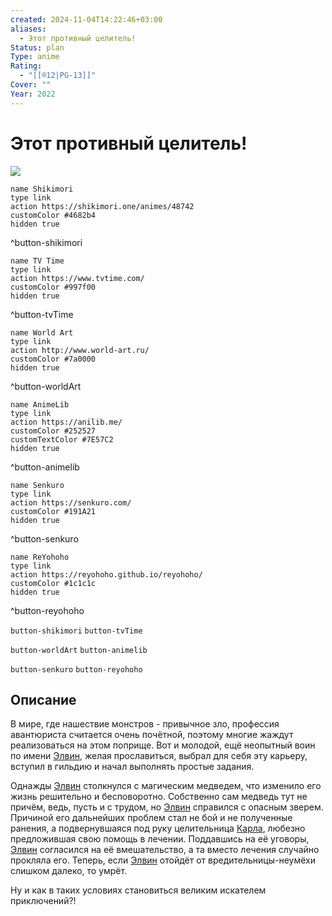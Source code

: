 ```yaml
---
created: 2024-11-04T14:22:46+03:00
aliases:
  - Этот противный целитель!
Status: plan
Type: anime
Rating:
  - "[[®️12|PG-13]]"
Cover: ""
Year: 2022
---
```


# Этот противный целитель!

![](https://nyaa.shikimori.one/uploads/poster/animes/48742/8cb4f4fdbedefb66f570dc8ded2c383b.jpeg)

```button
name Shikimori
type link
action https://shikimori.one/animes/48742
customColor #4682b4
hidden true
```
^button-shikimori

```button
name TV Time
type link
action https://www.tvtime.com/
customColor #997f00
hidden true
```
^button-tvTime

```button
name World Art
type link
action http://www.world-art.ru/
customColor #7a0000
hidden true
```
^button-worldArt

```button
name AnimeLib
type link
action https://anilib.me/
customColor #252527
customTextColor #7E57C2
hidden true
```
^button-animelib

```button
name Senkuro
type link
action https://senkuro.com/
customColor #191A21
hidden true
```
^button-senkuro

```button
name ReYohoho
type link
action https://reyohoho.github.io/reyohoho/
customColor #1c1c1c
hidden true
```
^button-reyohoho

`button-shikimori` `button-tvTime`

`button-worldArt` `button-animelib`

`button-senkuro` `button-reyohoho`

## Описание

В мире, где нашествие монстров - привычное зло, профессия авантюриста считается очень почётной, поэтому многие жаждут реализоваться на этом поприще. Вот и молодой, ещё неопытный воин по имени [Элвин](https://shikimori.one/characters/188279-alvin), желая прославиться, выбрал для себя эту карьеру, вступил в гильдию и начал выполнять простые задания.

Однажды [Элвин](https://shikimori.one/characters/188279-alvin) столкнулся с магическим медведем, что изменило его жизнь решительно и бесповоротно. Собственно сам медведь тут не причём, ведь, пусть и с трудом, но [Элвин](https://shikimori.one/characters/188279-alvin) справился с опасным зверем. Причиной его дальнейших проблем стал не бой и не полученные ранения, а подвернувшаяся под руку целительница [Карла](https://shikimori.one/characters/188273-karla), любезно предложившая свою помощь в лечении. Поддавшись на её уговоры, [Элвин](https://shikimori.one/characters/188279-alvin) согласился на её вмешательство, а та вместо лечения случайно прокляла его. Теперь, если [Элвин](https://shikimori.one/characters/188279-alvin) отойдёт от вредительницы-неумёхи слишком далеко, то умрёт.

Ну и как в таких условиях становиться великим искателем приключений?!
